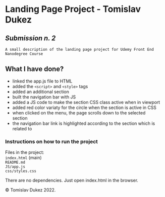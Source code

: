 # Landing Page Project - Tomislav Dukez

## <em> Submission n. 2 </em>

    A small description of the landing page project for Udemy Front End Nanodegree Course

## What I have done?

- linked the app.js file to HTML
- added the `<script>` and `<style>` tags
- added an additional section
- built the navigation bar with JS
- added a JS code to make the section CSS class active when in viewport
- added red color variaty for the circle when the section is active in CSS
- when clicked on the menu, the page scrolls down to the selected section
- the navigation bar link is highlighted according to the section which is related to

### Instructions on how to run the project

Files in the project:\
`index.html` (main)\
`README.md`\
`JS/app.js`\
`css/styles.css`

There are no dependencies. Just open index.html in the browser.

© Tomislav Dukez 2022.

